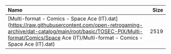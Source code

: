 |Name|Size|
|:---|---:|
|[Multi-format - Comics - Space Ace (IT).dat](https://raw.githubusercontent.com/open-retrogaming-archive/dat-catalog/main/root/basic/TOSEC-PIX/Multi-format/Comics/Space Ace (IT)/Multi-format - Comics - Space Ace (IT).dat)|2519|
